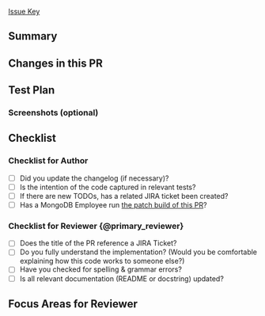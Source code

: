 [Issue Key](https://jira.mongodb.org/browse/{ISSUE_KEY})

## Summary
<!-- What is this PR introducing? If context is already provided from the JIRA ticket, still place it in the Pull Request as you should not make the reviewer do digging for a basic summary. -->
## Changes in this PR

<!-- What changes did you make to the code? What new APIs (public or private) were added, removed, or edited to generate the desired outcome explained in the above summary? -->

## Test Plan

<!-- How did you test the code? If you added unit tests, you can say that. If you didn’t introduce unit tests, explain why. All code should be tested in some way – so please list what your validation strategy was. -->

### Screenshots (optional)

<!-- Usually a great supplement to a test plan, especially if this requires local testing. -->

## Checklist

<!-- Do not delete the items provided on this checklist -->

### Checklist for Author

- [ ] Did you update the changelog (if necessary)?
- [ ] Is the intention of the code captured in relevant tests?
- [ ] If there are new TODOs, has a related JIRA ticket been created?
- [ ] Has a MongoDB Employee run [the patch build of this PR](https://github.com/mongodb-labs/ai-ml-pipeline-testing?tab=readme-ov-file#running-a-patch-build-of-a-given-pr)?

### Checklist for Reviewer {@primary_reviewer}

- [ ] Does the title of the PR reference a JIRA Ticket?
- [ ] Do you fully understand the implementation? (Would you be comfortable explaining how this code works to someone else?)
- [ ] Have you checked for spelling & grammar errors?
- [ ] Is all relevant documentation (README or docstring) updated?

## Focus Areas for Reviewer

<!-- List any complex portion of code you believe needs additional scrutiny and explain why.  -->
